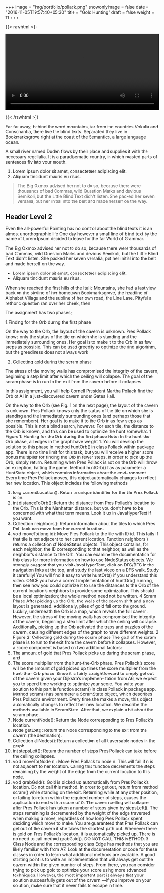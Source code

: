 +++
image = "img/portfolio/pollack.png"
showonlyimage = false
date = "2016-11-05T19:57:40+05:30"
title = "Gold Hunting"
draft = false
weight = 11
+++

<!--more-->

{{< rawhtml >}} 

<video controls width=100%>
    <source src="/videos/crossword.mp4"
            type="video/mp4">
    Sorry, your browser doesn't support embedded videos.
</video>

{{< /rawhtml >}}

Far far away, behind the word mountains, far from the countries Vokalia and Consonantia, there live the blind texts. Separated they live in Bookmarksgrove right at the coast of the Semantics, a large language ocean.

A small river named Duden flows by their place and supplies it with the necessary regelialia. It is a paradisematic country, in which roasted parts of sentences fly into your mouth.

1. Lorem ipsum dolor sit amet, consectetuer adipiscing elit.
2. Aliquam tincidunt mauris eu risus.

> The Big Oxmox advised her not to do so, because there were thousands of bad Commas, wild Question Marks and devious Semikoli, but the Little Blind Text didn't listen. She packed her seven versalia, put her initial into the belt and made herself on the way.

## Header Level 2

Even the all-powerful Pointing has no control about the blind texts it is an almost unorthographic life One day however a small line of blind text by the name of Lorem Ipsum decided to leave for the far World of Grammar.

The Big Oxmox advised her not to do so, because there were thousands of bad Commas, wild Question Marks and devious Semikoli, but the Little Blind Text didn't listen. She packed her seven versalia, put her initial into the belt and made herself on the way.

* Lorem ipsum dolor sit amet, consectetuer adipiscing elit.
* Aliquam tincidunt mauris eu risus.

When she reached the first hills of the Italic Mountains, she had a last view back on the skyline of her hometown Bookmarksgrove, the headline of Alphabet Village and the subline of her own road, the Line Lane. Pityful a rethoric question ran over her cheek, then  


The assignment has two phases;

1.Finding for the Orb during the first phase

On the way to the Orb, the layout of the cavern is unknown. Pres Pollack knows only the status of the tile on which she is standing and the immediately surrounding ones. Her goal is to make it to the Orb in as few steps as possible.
This can be used greedily to optimize the find algorithm, but the greediness does not always work

2. Collecting gold during the scram phase

The stress of the moving walls has compromised the integrity of the cavern, beginning a step limit after
which the ceiling will collapse. The goal of the scram phase is to run to the exit from the cavern before it collapses

In this assignment, you will help Cornell President Martha Pollack find the Orb of AI in a just-discovered
cavern under Gates Hall.



On the way to the Orb (see Fig. 1 on the next page), the layout of the cavern is unknown. Pres Pollack
knows only the status of the tile on which she is standing and the immediately surrounding ones (and
perhaps those that she remembers). Her goal is to make it to the Orb in as few steps as possible.
This is not a blind search, however. For each tile, the distance to the Orb is known, and this can be used
to optimize the hunt somewhat.
1
Figure 1: Hunting for the Orb during the first phase
Note: In the hunt-the-Orb phase, all edges in the graph have weight 1.
You will develop the solution to this phase in method huntOrb() in class Pollack within package
app. There is no time limit for this task, but you will receive a higher score bonus multiplier for finding the
Orb in fewer steps. In order to pick up the Orb, simply return. Returning when Pres Pollack is not on the
Orb will throw an exception, halting the game.
Method huntOrb() has as parameter a HuntState object, which contains information about the envi-
ronment. Every time Pres Pollack moves, this object automatically changes to reflect her new location. This
object includes the following methods:
1. long currentLocation(): Return a unique identifier for the tile Pres Pollack is on.
2. int distanceToOrb(): Return the distance from Pres Pollack’s location to the Orb. This is the
Manhattan distance, but you don’t have to be concerned with what that term means. Look it up in
JavaHyperText if you want.
3. Collection<NodeStatus> neighbors(): Return information about the tiles to which Pres Pol-
lack can move from her current location.
4. void moveTo(long id): Move Pres Pollack to the tile with ID id. This fails if that tile is not
adjacent to her current location.
Function neighbors() returns a collection of NodeStatus objects. This object contains, for each
neighbor, the ID corresponding to that neighbor, as well as the neighbor’s distance to the Orb. You can
examine the documentation for this class for more information on how to use NodeStatus objects.
We strongly suggest that you visit JavaHyperText, click on DFS/BFS in the navigation links at the top,
and study the last video on a DFS walk. Study it carefully! You will find it easy to write huntOrb() if you
understand this video.
ONCE you have a correct implementation of huntOrb() running, then see how you could optimize
it to use the distances to the Orb of the current location’s neighbors to provide some optimization. This
should be a local optimization; the whole method need not be written.
4 Scram Phase
After picking up the Orb, the walls of the cavern shift and a new layout is generated. Additionally, piles of
gold fall onto the ground. Luckily, underneath the Orb is a map, which reveals the full cavern. However,
the stress of the moving walls has compromised the integrity of the cavern, beginning a step limit after
which the ceiling will collapse. Additionally, picking up the Orb activated the traps and puzzles of the
cavern, causing different edges of the graph to have different weights.
2
Figure 2: Collecting gold during the scram phase
The goal of the scram phase is to run to the exit from the cavern before it collapses. However, a score
component is based on two additional factors:
1. The amount of gold that Pres Pollack picks up during the scram phase, and
2. The score multiplier from the hunt-the-Orb phase.
Pres Pollack’s score will be the amount of gold picked up times the score multiplier from the hunt-the-
Orb phase. Since it is fairly straightforward to simply get out of the cavern given your Dijkstra’s implemen-
tation from A6, we expect you to spend time working to optimize your score.
You write your solution to this part in function scram() in class Pollack in package app. Method
scram() has parameter a ScramState object, which describes Pres Pollack’s environment. Every time
she makes a move, this object automatically changes to reflect her new location. We describe the methods
available in ScramState. After that, we explain a bit about the scram phase.
1. Node currentNode(): Return the Node corresponding to Pres Pollack’s location.
2. Node getExit(): Return the Node corresponding to the exit from the cavern (the destination).
3. Collection<Node> allNodes(): Return a collection of all traversable nodes in the graph.
4. int stepsLeft(): Return the number of steps Pres Pollack can take before the ceiling collapses.
5. void moveTo(Node n): Move Pres Pollack to node n. This will fail if n is not adjacent to her
location. Calling this function decrements the steps remaining by the weight of the edge from the
current location to this node.
6. void grabGold(): Gold is picked up automatically from Pres Pollack’s location. Do not call this
method.
In order to get out, return from method scram() while standing on the exit. Returning while at any
other position, or failing to return within the required number of steps, causes the application to end with
a score of 0.
The cavern ceiling will collapse after Pres Pollack has taken a number of steps given by stepsLeft().
The steps remaining is decremented by the weight of the edge traversed when making a move, regardless
of how long Pres Pollack spent deciding which move to make. You are guaranteed that Pres Pollack can get
out of the cavern if she takes the shortest path out.
Whenever there is gold on Pres Pollack’s location, it is automatically picked up. There is no need to call
method grabGold(). DO NOT CALL THIS METHOD.
3
Class Node and the corresponding class Edge has methods that you are likely familiar with from A7.
Look at the documentation or code for these classes in order to learn what additional methods are available.
A good starting point is to write an implementation that will always get out the cavern within the given
number of steps. From there, you can consider trying to pick up gold to optimize your score using more
advanced techniques. However, the most important part is always that your solution successfully gets out
of the cavern —if you improve on your solution, make sure that it never fails to escape in time.




